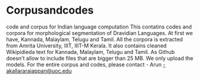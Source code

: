 # Corpusandcodes
code and corpus for Indian language computation
This contatins codes and corpora for morphological segmentation of Dravidian Languages. At first we have, Kannada, Malaylam, Telugu and Tamil. All the corpora is extracted from Amrita University, IIIT, IIIT-M Kerala. 
It also contains cleaned Wikipidieda text for  Kannada, Malaylam, Telugu and Tamil.
As Github doesn't allow to include files that are bigger than 25 MB. We only upload the models. For the entire corpus and codes, please contact - Arun -akallararajappan@uoc.edu

